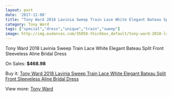 ```yaml
---
layout: post
date: '2017-11-08'
title: "Tony Ward 2018 Lavinia Sweep Train Lace White Elegant Bateau Split Front Sleeveless Aline Bridal Dress"
category: Tony Ward
tags: ["special","dress","unique","train","sweep"]
image: http://img.eudances.com/35058-thickbox_default/tony-ward-2018-lavinia-sweep-train-lace-white-elegant-bateau-split-front-sleeveless-aline-bridal-dress.jpg
---
```

Tony Ward 2018 Lavinia Sweep Train Lace White Elegant Bateau Split Front Sleeveless Aline Bridal Dress

On Sales: **$468.98**
<a href="https://www.eudances.com/en/tony-ward/10562-tony-ward-2018-lavinia-sweep-train-lace-white-elegant-bateau-split-front-sleeveless-aline-bridal-dress.html"><amp-img layout="responsive" width="600" height="600" src="//img.eudances.com/35058-thickbox_default/tony-ward-2018-lavinia-sweep-train-lace-white-elegant-bateau-split-front-sleeveless-aline-bridal-dress.jpg" alt="Tony Ward 2018 Lavinia Sweep Train Lace White Elegant Bateau Split Front Sleeveless Aline Bridal Dress 0" /></a>
<a href="https://www.eudances.com/en/tony-ward/10562-tony-ward-2018-lavinia-sweep-train-lace-white-elegant-bateau-split-front-sleeveless-aline-bridal-dress.html"><amp-img layout="responsive" width="600" height="600" src="//img.eudances.com/35059-thickbox_default/tony-ward-2018-lavinia-sweep-train-lace-white-elegant-bateau-split-front-sleeveless-aline-bridal-dress.jpg" alt="Tony Ward 2018 Lavinia Sweep Train Lace White Elegant Bateau Split Front Sleeveless Aline Bridal Dress 1" /></a>

Buy it: [Tony Ward 2018 Lavinia Sweep Train Lace White Elegant Bateau Split Front Sleeveless Aline Bridal Dress](https://www.eudances.com/en/tony-ward/10562-tony-ward-2018-lavinia-sweep-train-lace-white-elegant-bateau-split-front-sleeveless-aline-bridal-dress.html "Tony Ward 2018 Lavinia Sweep Train Lace White Elegant Bateau Split Front Sleeveless Aline Bridal Dress")

View more: [Tony Ward](https://www.eudances.com/en/143-tony-ward "Tony Ward")